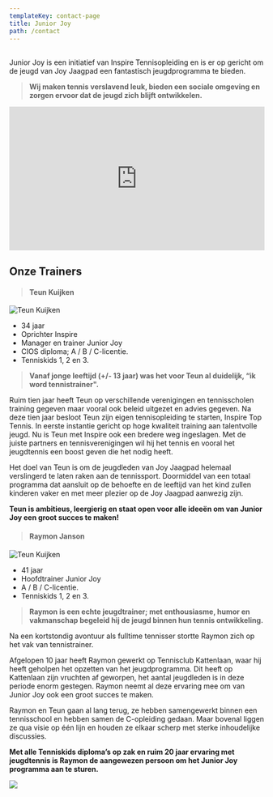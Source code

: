 ```yaml
---
templateKey: contact-page
title: Junior Joy
path: /contact
---
```

<br>Junior Joy is een initiatief van Inspire Tennisopleiding en is er op gericht om de jeugd van Joy Jaagpad een fantastisch jeugdprogramma te bieden.

> **Wij maken tennis verslavend leuk, bieden een sociale omgeving en zorgen ervoor dat de jeugd zich blijft ontwikkelen.**

<div style="
  position:relative;
  padding-top:56.25%;
  background-size:cover;
  background-image:url(data:image/webp;base64,UklGRnoAAABXRUJQVlA4IG4AAACQAwCdASoUAAsAPtFUo0uoJKMhsAgBABoJZwAAPzIgq9lHLebwAP38TATPOJGCCPvqR2bT7UvGzyCArOMZbkn1CmCIQTWDT+wEBM4DXbAjrouinZUgtsht4qd7GhEkE3t6SoOr/zK8Y/8K2wAAAA==)">
  <div id="overlay" style="position:absolute;top:10%;left:0%;width:40%;height:70%;z-index:2"></div>
  <div id="overlay" style="position:absolute;top:10%;left:60%;width:30%;height:70%;z-index:2"></div>
  <iframe
    id="frame"
    src="https://player.vimeo.com/video/381180333"
    style="position:absolute;top:0;left:0;width:100%;height:100%;"
    frameborder="0"
    allow="autoplay;
    fullscreen"
    allowfullscreen></iframe>
</div>

## Onze Trainers

> #### Teun Kuijken

![](https://res.cloudinary.com/junior-joy/image/upload/v1577894223/teun_ffehbw.png "Teun Kuijken ")

* 34 jaar  
* Oprichter Inspire
* Manager en trainer Junior Joy
* CIOS diploma; A / B / C-licentie.
* Tenniskids 1, 2 en 3.

> **Vanaf jonge leeftijd (+/- 13 jaar) was het voor Teun al duidelijk, “ik word tennistrainer".**

Ruim tien jaar heeft Teun op verschillende verenigingen en tennisscholen training gegeven maar vooral ook beleid uitgezet en advies gegeven. Na deze tien jaar besloot Teun zijn eigen tennisopleiding te starten, Inspire Top Tennis. In eerste instantie gericht op hoge kwaliteit training aan talentvolle jeugd. Nu is Teun met Inspire ook een bredere weg ingeslagen. Met de juiste partners en tennisverenigingen wil hij het tennis en vooral het jeugdtennis een boost geven die het nodig heeft.  

Het doel van Teun is om de jeugdleden van Joy Jaagpad helemaal verslingerd te laten raken aan de tennissport.  Doormiddel van een totaal programma dat aansluit op de behoefte en de leeftijd van het kind zullen kinderen vaker en met meer plezier op de Joy Jaagpad aanwezig zijn.

**Teun is ambitieus, leergierig en staat open voor alle ideeën om van Junior Joy een groot succes te maken!**

> #### Raymon Janson

![](https://res.cloudinary.com/junior-joy/image/upload/c_scale,w_348/v1577894556/ray_foto_noh0tf.jpg "Teun Kuijken ")

* 41 jaar  
* Hoofdtrainer Junior Joy
* A / B / C-licentie.
* Tenniskids 1, 2 en 3.

> **Raymon is een echte jeugdtrainer; met enthousiasme, humor en vakmanschap begeleid hij de jeugd binnen hun tennis ontwikkeling.**

Na een kortstondig avontuur als fulltime tennisser stortte Raymon zich op het vak van tennistrainer.

Afgelopen 10 jaar heeft Raymon gewerkt op Tennisclub Kattenlaan, waar hij heeft geholpen het opzetten van het jeugdprogramma. Dit heeft op Kattenlaan zijn vruchten af geworpen, het aantal jeugdleden is in deze periode enorm gestegen. Raymon neemt al deze ervaring mee om van Junior Joy ook een groot succes te maken.

Raymon en Teun gaan al lang terug, ze hebben samengewerkt binnen een tennisschool en hebben samen de C-opleiding gedaan. Maar bovenal liggen ze qua visie op één lijn en houden ze elkaar scherp met sterke inhoudelijke discussies.

**Met alle Tenniskids diploma’s op zak en ruim 20 jaar ervaring met jeugdtennis is Raymon de aangewezen persoon om het Junior Joy programma aan te sturen.**

![](https://res.cloudinary.com/junior-joy/image/upload/v1577895688/IMG_2749_pubc5h.jpg)
